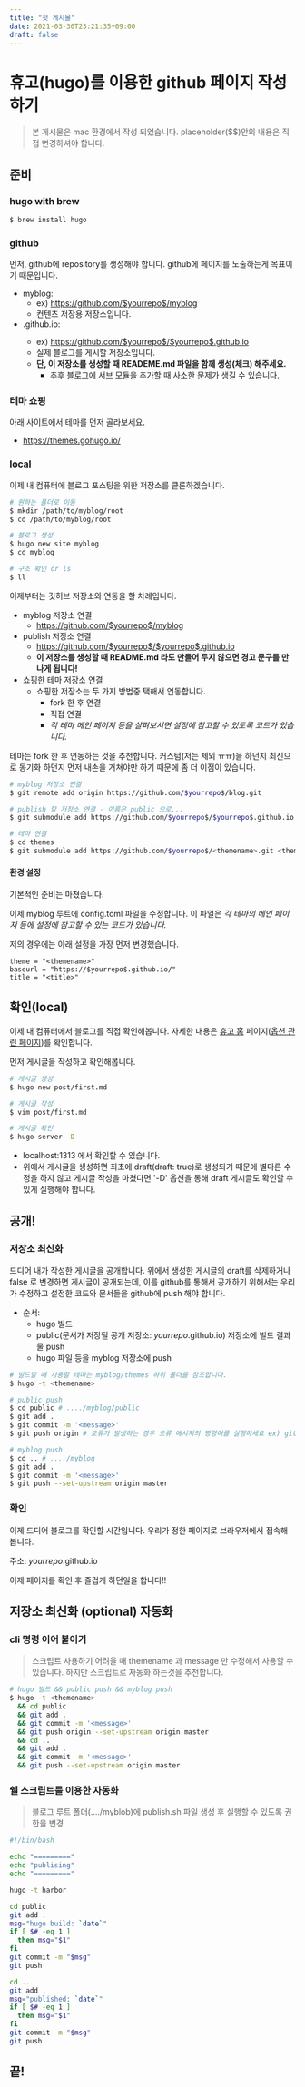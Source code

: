 ```yaml
---
title: "첫 게시물"
date: 2021-03-30T23:21:35+09:00
draft: false
---
```


# 휴고(hugo)를 이용한 github 페이지 작성하기
> 본 게시물은 mac 환경에서 작성 되었습니다. placeholder($$)안의 내용은 직접 변경하셔야 합니다.

## 준비
### hugo with brew

```bash
$ brew install hugo
```

### github

먼저, github에 repository를 생성해야 합니다. github에 페이지를 노출하는게 목표이기 때문입니다.
* myblog:
  * ex) https://github.com/$yourrepo$/myblog
  * 컨텐츠 저장용 저장소입니다.
* <yourname>.github.io:
  * ex) https://github.com/$yourrepo$/$yourrepo$.github.io
  * 실제 블로그를 게시할 저장소입니다.
  * **단, 이 저장소를 생성할 때 READEME.md 파일을 함께 생성(체크) 해주세요.**
    * 추후 블로그에 서브 모듈을 추가할 때 사소한 문제가 생길 수 있습니다.

### 테마 쇼핑

아래 사이트에서 테마를 먼저 골라보세요.
* https://themes.gohugo.io/

### local

이제 내 컴퓨터에 블로그 포스팅을 위한 저장소를 클론하겠습니다.

```bash
# 원하는 폴더로 이동
$ mkdir /path/to/myblog/root
$ cd /path/to/myblog/root

# 블로그 생성
$ hugo new site myblog
$ cd myblog

# 구조 확인 or ls
$ ll
```

이제부터는 깃허브 저장소와 연동을 할 차례입니다.
* myblog 저장소 연결
  * https://github.com/$yourrepo$/myblog
* publish 저장소 연결
  * https://github.com/$yourrepo$/$yourrepo$.github.io
  * **이 저장소를 생성할 때 README.md 라도 만들어 두지 않으면 경고 문구를 만나게 됩니다!**
* 쇼핑한 테마 저장소 연결
  * 쇼핑한 저장소는 두 가지 방법중 택해서 연동합니다.
    * fork 한 후 연결
    * 직접 연결
    * *각 테마 메인 페이지 등을 살펴보시면 설정에 참고할 수 있도록 코드가 있습니다.*

테마는 fork 한 후 연동하는 것을 추천합니다. 커스텀(저는 제외 ㅠㅠ)을 하던지 최신으로 동기화 하던지 먼저 내손을 거쳐야만 하기 때문에 좀 더 이점이 있습니다.

```bash
# myblog 저장소 연결
$ git remote add origin https://github.com/$yourrepo$/blog.git

# publish 할 저장소 연결 - 이름은 public 으로...
$ git submodule add https://github.com/$yourrepo$/$yourrepo$.github.io.git public

# 테마 연결
$ cd themes
$ git submodule add https://github.com/$yourrepo$/<themename>.git <themename>
```

#### 환경 설정

기본적인 준비는 마쳤습니다.

이제 myblog 루트에 config.toml 파일을 수정합니다. 이 파일은 *각 테마의 메인 페이지 등에 설정에 참고할 수 있는 코드가 있습니다.*

저의 경우에는 아래 설정을 가장 먼저 변경했습니다.

```
theme = "<themename>"
baseurl = "https://$yourrepo$.github.io/"
title = "<title>"
```

## 확인(local)

이제 내 컴퓨터에서 블로그를 직접 확인해봅니다. 자세한 내용은 [휴고 홈](https://gohugo.io) 페이지([옵션 관련 페이지](https://gohugo.io/commands/hugo_server/#options))를 확인합니다.

먼저 게시글을 작성하고 확인해봅니다.
```bash
# 게시글 생성
$ hugo new post/first.md

# 게시글 작성
$ vim post/first.md

# 게시글 확인
$ hugo server -D
```

* localhost:1313 에서 확인할 수 있습니다.
* 위에서 게시글을 생성하면 최초에 draft(draft: true)로 생성되기 때문에 별다른 수정을 하지 않고 게시글 작성을 마쳤다면 '-D' 옵션을 통해 draft 게시글도 확인할 수 있게 실행해야 합니다.

## 공개!

### 저장소 최신화

드디어 내가 작성한 게시글을 공개합니다. 위에서 생성한 게시글의 draft를 삭제하거나 false 로 변경하면 게시글이 공개되는데, 이를 github를 통해서 공개하기 위해서는 우리가 수정하고 설정한 코드와 문서들을 github에 push 해야 합니다.

* 순서:
  * hugo 빌드
  * public(문서가 저장될 공개 저장소: $yourrepo$.github.io) 저장소에 빌드 결과물 push
  * hugo 파일 등을 myblog 저장소에 push


```bash
# 빌드할 때 사용할 테마는 myblog/themes 하위 폴더를 참조합니다.
$ hugo -t <themename>

# public push
$ cd public # ..../myblog/public
$ git add .
$ git commit -m '<message>'
$ git push origin # 오류가 발생하는 경우 오류 메시지의 명령어를 실행하세요 ex) git push --set-upstream origin master

# myblog push
$ cd .. # ..../myblog
$ git add .
$ git commit -m '<message>'
$ git push --set-upstream origin master
```

### 확인

이제 드디어 블로그를 확인할 시간입니다. 우리가 정한 페이지로 브라우저에서 접속해 봅니다.

주소: $yourrepo$.github.io

이제 페이지를 확인 후 즐겁게 하던일을 합니다!!

## 저장소 최신화 (optional) 자동화

### cli 명령 이어 붙이기

> 스크립트 사용하기 어려울 때 themename 과 message 만 수정해서 사용할 수 있습니다. 하지만 스크립트로 자동화 하는것을 추천합니다.

```bash
# hugo 빌드 && public push && myblog push
$ hugo -t <themename>
  && cd public
  && git add .
  && git commit -m '<message>'
  && git push origin --set-upstream origin master
  && cd ..
  && git add .
  && git commit -m '<message>'
  && git push --set-upstream origin master
```

### 쉘 스크립트를 이용한 자동화

> 블로그 루트 폴더(..../myblob)에 publish.sh 파일 생성 후 실행할 수 있도록 권한을 변경

```sh
#!/bin/bash

echo "========="
echo "publising"
echo "========="

hugo -t harbor

cd public
git add .
msg="hugo build: `date`"
if [ $# -eq 1 ]
  then msg="$1"
fi
git commit -m "$msg"
git push

cd ..
git add .
msg="published: `date`"
if [ $# -eq 1 ]
  then msg="$1"
fi
git commit -m "$msg"
git push
```


## 끝!
